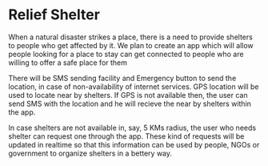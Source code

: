 # Relief Shelter

When a natural disaster strikes a place, there is a need to provide shelters to people who get affected by it. We plan to create an app which will allow people looking for a place to stay can get connected to people who are willing to offer a safe place for them

There will be SMS sending facility and Emergency button to send the location, in case of non-availability of internet services.
GPS location will be used to locate near by shelters. If GPS is not available then, the user can send SMS with the location and he will recieve the near by shelters within the app.

In case shelters are not available in, say, 5 KMs radius, the user who needs shelter can request one through the app. These kind of requests will be updated in realtime so that this information can be used by people, NGOs or government to organize shelters in a bettery way.
